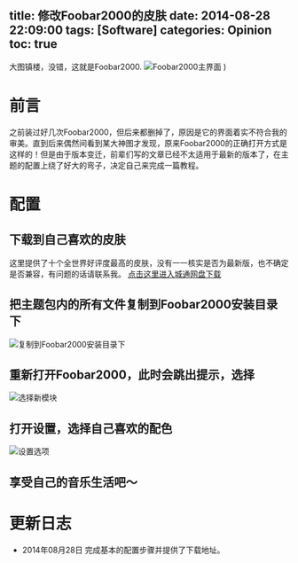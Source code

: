 title: 修改Foobar2000的皮肤
date: 2014-08-28 22:09:00
tags: [Software]
categories: Opinion
toc: true
---
大图镇楼，没错，这就是Foobar2000.
![Foobar2000主界面](//dn-xuanwo.qbox.me/opinion/foobar-main.png)
)

# 前言
之前装过好几次Foobar2000，但后来都删掉了，原因是它的界面着实不符合我的审美。直到后来偶然间看到某大神图才发现，原来Foobar2000的正确打开方式是这样的！但是由于版本变迁，前辈们写的文章已经不太适用于最新的版本了，在主题的配置上绕了好大的弯子，决定自己来完成一篇教程。

<!-- more -->

# 配置
## 下载到自己喜欢的皮肤
这里提供了十个全世界好评度最高的皮肤，没有一一核实是否为最新版，也不确定是否兼容，有问题的话请联系我。
[点击这里进入城通网盘下载](http://www.400gb.com/shared/folder_7013074_9c338272/)
## 把主题包内的所有文件复制到Foobar2000安装目录下
![复制到Foobar2000安装目录下](//dn-xuanwo.qbox.me/opinion/foobar-copy.png)
## 重新打开Foobar2000，此时会跳出提示，选择
![选择新模块](//dn-xuanwo.qbox.me/opinion/foobar-newmoudle.jpg)
## 打开设置，选择自己喜欢的配色
![设置选项](//dn-xuanwo.qbox.me/opinion/foobar-choose.png)
## 享受自己的音乐生活吧～

# 更新日志
- 2014年08月28日 完成基本的配置步骤并提供了下载地址。